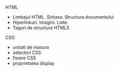 HTML
* Limbajul HTML. Sintaxa. Structura documentului
* Hiperlinkuri. Imagini. Liste.
* Taguri de structura HTML5

CSS:
* unitati de masura
* selectori CSS
* fisiere CSS
* proprietatea display
